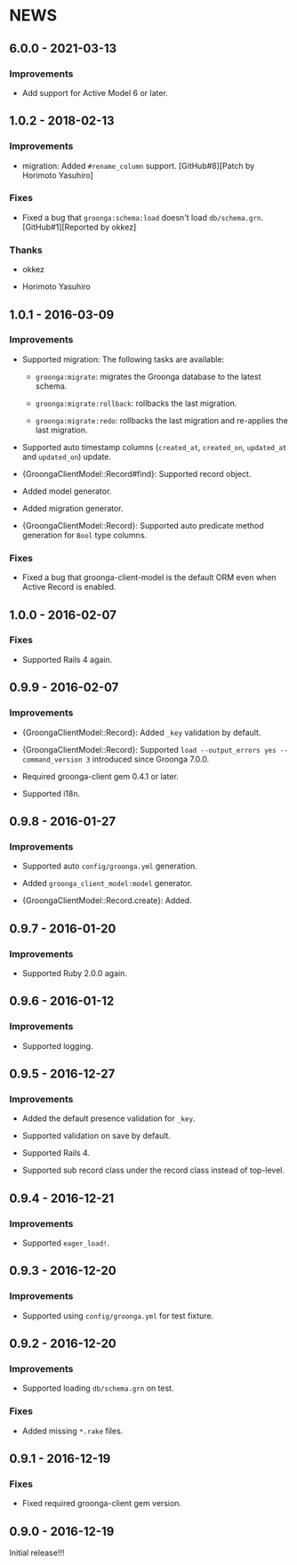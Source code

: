 # NEWS

## 6.0.0 - 2021-03-13

### Improvements

  * Add support for Active Model 6 or later.

## 1.0.2 - 2018-02-13

### Improvements

  * migration: Added `#rename_column` support.
    [GitHub#8][Patch by Horimoto Yasuhiro]

### Fixes

  * Fixed a bug that `groonga:schema:load` doesn't load
    `db/schema.grn`. [GitHub#1][Reported by okkez]

### Thanks

  * okkez

  * Horimoto Yasuhiro

## 1.0.1 - 2016-03-09

### Improvements

  * Supported migration: The following tasks are available:

    * `groonga:migrate`: migrates the Groonga database to the latest schema.

    * `groonga:migrate:rollback`: rollbacks the last migration.

    * `groonga:migrate:redo`: rollbacks the last migration and
      re-applies the last migration.

  * Supported auto timestamp columns (`created_at`, `created_on`,
    `updated_at` and `updated_on`) update.

  * {GroongaClientModel::Record#find}: Supported record object.

  * Added model generator.

  * Added migration generator.

  * {GroongaClientModel::Record}: Supported auto predicate method
    generation for `Bool` type columns.

### Fixes

  * Fixed a bug that groonga-client-model is the default ORM even when
    Active Record is enabled.

## 1.0.0 - 2016-02-07

### Fixes

  * Supported Rails 4 again.

## 0.9.9 - 2016-02-07

### Improvements

  * {GroongaClientModel::Record}: Added `_key` validation by default.

  * {GroongaClientModel::Record}: Supported `load --output_errors yes
    --command_version 3` introduced since Groonga 7.0.0.

  * Required groonga-client gem 0.4.1 or later.

  * Supported i18n.

## 0.9.8 - 2016-01-27

### Improvements

  * Supported auto `config/groonga.yml` generation.

  * Added `groonga_client_model:model` generator.

  * {GroongaClientModel::Record.create}: Added.

## 0.9.7 - 2016-01-20

### Improvements

  * Supported Ruby 2.0.0 again.

## 0.9.6 - 2016-01-12

### Improvements

  * Supported logging.

## 0.9.5 - 2016-12-27

### Improvements

  * Added the default presence validation for `_key`.

  * Supported validation on save by default.

  * Supported Rails 4.

  * Supported sub record class under the record class instead of
    top-level.

## 0.9.4 - 2016-12-21

### Improvements

  * Supported `eager_load!`.

## 0.9.3 - 2016-12-20

### Improvements

  * Supported using `config/groonga.yml` for test fixture.

## 0.9.2 - 2016-12-20

### Improvements

  * Supported loading `db/schema.grn` on test.

### Fixes

  * Added missing `*.rake` files.

## 0.9.1 - 2016-12-19

### Fixes

  * Fixed required groonga-client gem version.

## 0.9.0 - 2016-12-19

Initial release!!!
